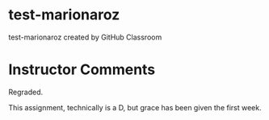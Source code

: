 # test-marionaroz
test-marionaroz created by GitHub Classroom

# Instructor Comments
Regraded.

This assignment, technically is a D, but grace has been given the first week.

